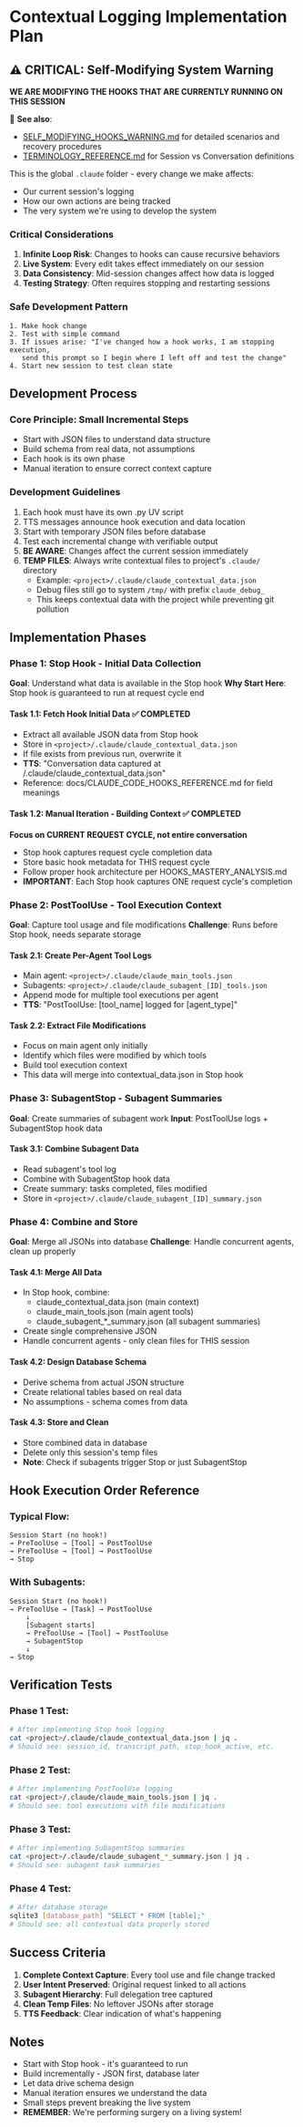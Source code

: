 # Contextual Logging Implementation Plan

## ⚠️ CRITICAL: Self-Modifying System Warning

**WE ARE MODIFYING THE HOOKS THAT ARE CURRENTLY RUNNING ON THIS SESSION**

📖 **See also**: 
- [SELF_MODIFYING_HOOKS_WARNING.md](docs/SELF_MODIFYING_HOOKS_WARNING.md) for detailed scenarios and recovery procedures
- [TERMINOLOGY_REFERENCE.md](docs/TERMINOLOGY_REFERENCE.md) for Session vs Conversation definitions

This is the global `.claude` folder - every change we make affects:
- Our current session's logging
- How our own actions are being tracked
- The very system we're using to develop the system

### Critical Considerations
1. **Infinite Loop Risk**: Changes to hooks can cause recursive behaviors
2. **Live System**: Every edit takes effect immediately on our session
3. **Data Consistency**: Mid-session changes affect how data is logged
4. **Testing Strategy**: Often requires stopping and restarting sessions

### Safe Development Pattern
```
1. Make hook change
2. Test with simple command
3. If issues arise: "I've changed how a hook works, I am stopping execution, 
   send this prompt so I begin where I left off and test the change"
4. Start new session to test clean state
```

## Development Process

### Core Principle: Small Incremental Steps
- Start with JSON files to understand data structure
- Build schema from real data, not assumptions
- Each hook is its own phase
- Manual iteration to ensure correct context capture

### Development Guidelines
1. Each hook must have its own .py UV script
2. TTS messages announce hook execution and data location
3. Start with temporary JSON files before database
4. Test each incremental change with verifiable output
5. **BE AWARE**: Changes affect the current session immediately
6. **TEMP FILES**: Always write contextual files to project's `.claude/` directory
   - Example: `<project>/.claude/claude_contextual_data.json`
   - Debug files still go to system `/tmp/` with prefix `claude_debug_`
   - This keeps contextual data with the project while preventing git pollution

## Implementation Phases

### Phase 1: Stop Hook - Initial Data Collection
**Goal**: Understand what data is available in the Stop hook
**Why Start Here**: Stop hook is guaranteed to run at request cycle end

#### Task 1.1: Fetch Hook Initial Data ✅ COMPLETED
- Extract all available JSON data from Stop hook
- Store in `<project>/.claude/claude_contextual_data.json`
- If file exists from previous run, overwrite it
- **TTS**: "Conversation data captured at <project>/.claude/claude_contextual_data.json"
- Reference: docs/CLAUDE_CODE_HOOKS_REFERENCE.md for field meanings

#### Task 1.2: Manual Iteration - Building Context ✅ COMPLETED  
**Focus on CURRENT REQUEST CYCLE, not entire conversation**
- Stop hook captures request cycle completion data
- Store basic hook metadata for THIS request cycle
- Follow proper hook architecture per HOOKS_MASTERY_ANALYSIS.md
- **IMPORTANT**: Each Stop hook captures ONE request cycle's completion

### Phase 2: PostToolUse - Tool Execution Context
**Goal**: Capture tool usage and file modifications
**Challenge**: Runs before Stop hook, needs separate storage

#### Task 2.1: Create Per-Agent Tool Logs
- Main agent: `<project>/.claude/claude_main_tools.json`
- Subagents: `<project>/.claude/claude_subagent_[ID]_tools.json`
- Append mode for multiple tool executions per agent
- **TTS**: "PostToolUse: [tool_name] logged for [agent_type]"

#### Task 2.2: Extract File Modifications
- Focus on main agent only initially
- Identify which files were modified by which tools
- Build tool execution context
- This data will merge into contextual_data.json in Stop hook

### Phase 3: SubagentStop - Subagent Summaries
**Goal**: Create summaries of subagent work
**Input**: PostToolUse logs + SubagentStop hook data

#### Task 3.1: Combine Subagent Data
- Read subagent's tool log
- Combine with SubagentStop hook data
- Create summary: tasks completed, files modified
- Store in `<project>/.claude/claude_subagent_[ID]_summary.json`

### Phase 4: Combine and Store
**Goal**: Merge all JSONs into database
**Challenge**: Handle concurrent agents, clean up properly

#### Task 4.1: Merge All Data
- In Stop hook, combine:
  - claude_contextual_data.json (main context)
  - claude_main_tools.json (main agent tools)
  - claude_subagent_*_summary.json (all subagent summaries)
- Create single comprehensive JSON
- Handle concurrent agents - only clean files for THIS session

#### Task 4.2: Design Database Schema
- Derive schema from actual JSON structure
- Create relational tables based on real data
- No assumptions - schema comes from data

#### Task 4.3: Store and Clean
- Store combined data in database
- Delete only this session's temp files
- **Note**: Check if subagents trigger Stop or just SubagentStop

## Hook Execution Order Reference

### Typical Flow:
```
Session Start (no hook!)
→ PreToolUse → [Tool] → PostToolUse
→ PreToolUse → [Tool] → PostToolUse
→ Stop
```

### With Subagents:
```
Session Start (no hook!)
→ PreToolUse → [Task] → PostToolUse
    ↓
    [Subagent starts]
    → PreToolUse → [Tool] → PostToolUse
    → SubagentStop
    ↓
→ Stop
```

## Verification Tests

### Phase 1 Test:
```bash
# After implementing Stop hook logging
cat <project>/.claude/claude_contextual_data.json | jq .
# Should see: session_id, transcript_path, stop_hook_active, etc.
```

### Phase 2 Test:
```bash
# After implementing PostToolUse logging
cat <project>/.claude/claude_main_tools.json | jq .
# Should see: tool executions with file modifications
```

### Phase 3 Test:
```bash
# After implementing SubagentStop summaries
cat <project>/.claude/claude_subagent_*_summary.json | jq .
# Should see: subagent task summaries
```

### Phase 4 Test:
```bash
# After database storage
sqlite3 [database_path] "SELECT * FROM [table];"
# Should see: all contextual data properly stored
```

## Success Criteria

1. **Complete Context Capture**: Every tool use and file change tracked
2. **User Intent Preserved**: Original request linked to all actions
3. **Subagent Hierarchy**: Full delegation tree captured
4. **Clean Temp Files**: No leftover JSONs after storage
5. **TTS Feedback**: Clear indication of what's happening

## Notes

- Start with Stop hook - it's guaranteed to run
- Build incrementally - JSON first, database later
- Let data drive schema design
- Manual iteration ensures we understand the data
- Small steps prevent breaking the live system
- **REMEMBER**: We're performing surgery on a living system!